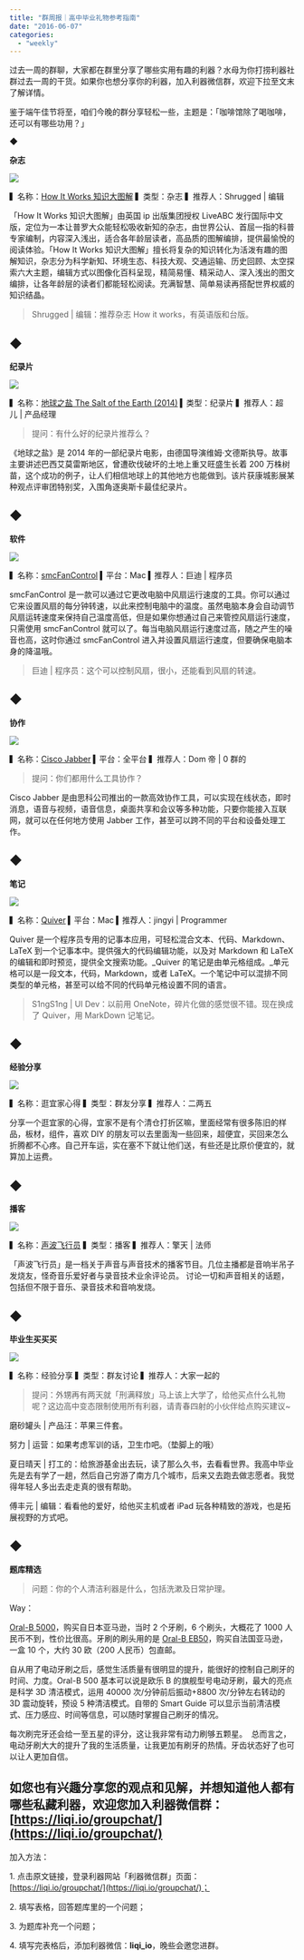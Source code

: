 ```yaml
---
title: "群周报｜高中毕业礼物参考指南"
date: "2016-06-07"
categories: 
  - "weekly"
---
```


过去一周的群聊，大家都在群里分享了哪些实用有趣的利器？水母为你打捞利器社群过去一周的干货。如果你也想分享你的利器，加入利器微信群，欢迎下拉至文末了解详情。

鉴于端午佳节将至，咱们今晚的群分享轻松一些，主题是：「咖啡馆除了喝咖啡，还可以有哪些功用？」

◆

**杂志**

![](/images/06430.png)

▍名称：[How It Works 知识大图解](https://www.howitworks.com.tw/) ▍类型：杂志 ▍推荐人：Shrugged | 编辑

「How It Works 知识大图解」由英国 ip 出版集团授权 LiveABC 发行国际中文版，定位为一本让普罗大众能轻松吸收新知的杂志，由世界公认、首屈一指的科普专家编制，内容深入浅出，适合各年龄层读者，高品质的图解编排，提供最愉悅的阅读体验。「How It Works 知识大图解」擅长将复杂的知识转化为活泼有趣的图解知识，杂志分为科学新知、环境生态、科技大观、交通运输、历史回顾、太空探索六大主题，编辑方式以图像化百科呈现，精简易懂、精采动人、深入浅出的图文编排，让各年龄层的读者们都能轻松阅读。充满智慧、简单易读再搭配世界权威的知识结晶。

> Shrugged | 编辑：推荐杂志 How it works，有英语版和台版。

## ◆

**纪录片**

![](/images/33120.jpg)

▍名称：[地球之盐 The Salt of the Earth (2014)](https://movie.douban.com/subject/10741871/) ▍类型：纪录片 ▍推荐人：超儿 | 产品经理

> 提问：有什么好的纪录片推荐么？

《地球之盐》是 2014 年的一部纪录片电影，由德国导演维姆·文德斯执导。故事主要讲述巴西艾莫雷斯地区，曾遭砍伐破坏的土地上重又旺盛生长着 200 万株树苗，这个成功的例子，让人们相信地球上的其他地方也能做到。该片获康城影展某种观点评审团特别奖，入围角逐奥斯卡最佳纪录片。

## ◆

**软件**

![](/images/54700.jpg)

▍名称：[smcFanControl](https://www.eidac.de/) ▍平台：Mac ▍推荐人：巨迪 | 程序员

smcFanControl 是一款可以通过它更改电脑中风扇运行速度的工具。你可以通过它来设置风扇的每分钟转速，以此来控制电脑中的温度。虽然电脑本身会自动调节风扇运转速度来保持自己温度高低，但是如果你想通过自己来管控风扇运行速度，只需使用 smcFanControl 就可以了。每当电脑风扇运行速度过高，随之产生的噪音也高，这时你通过 smcFanControl 进入并设置风扇运行速度，但要确保电脑本身的降温哦。

> 巨迪 | 程序员：这个可以控制风扇，很小，还能看到风扇的转速。

## ◆

**协作**

![](/images/55203.jpg)

▍名称：[Cisco Jabber](https://www.cisco.com/web/CN/products/products_netsol/voices/jabber.html) ▍平台：全平台 ▍推荐人：Dom 帝 | 0 群的

> 提问：你们都用什么工具协作？

Cisco Jabber 是由思科公司推出的一款高效协作工具，可以实现在线状态，即时消息，语音与视频，语音信息，桌面共享和会议等多种功能，只要你能接入互联网，就可以在任何地方使用 Jabber 工作，甚至可以跨不同的平台和设备处理工作。

## ◆

**笔记**

![](/images/45837.png)

▍名称：[Quiver](https://github.com/HappenApps/Quiver/wiki/Quiver%E5%BF%AB%E9%80%9F%E5%85%A5%E9%97%A8) ▍平台：Mac ▍推荐人：jingyi | Programmer

Quiver 是一个程序员专用的记事本应用，可轻松混合文本、代码、Markdown、LaTeX 到一个记事本中。提供强大的代码编辑功能，以及对 Markdown 和 LaTeX 的编辑和即时预览，提供全文搜索功能。_Quiver 的笔记是由单元格组成。_单元格可以是一段文本，代码，Markdown，或者 LaTeX。一个笔记中可以混排不同类型的单元格，甚至可以给不同的代码单元格设置不同的语言。

> S1ngS1ng | UI Dev：以前用 OneNote，碎片化做的感觉很不错。现在换成了 Quiver，用 MarkDown 记笔记。

## ◆

**经验分享**

![](/images/54697.jpg)

▍名称：逛宜家心得 ▍类型：群友分享 ▍推荐人：二两五

分享一个逛宜家的心得，宜家不是有个清仓打折区嘛，里面经常有很多陈旧的样品，板材，组件，喜欢 DIY 的朋友可以去里面淘一些回来，超便宜，买回来怎么折腾都不心疼。自己开车运，实在塞不下就让他们送，有些还是比原价便宜的，就算加上运费。

## ◆

**播客**

![](/images/88423.jpg)

▍名称：[声波飞行员](https://itunes.apple.com/cn/podcast/sheng-bo-fei-xing-yuan-sonic/id1022418089?mt=2) ▍类型：播客 ▍推荐人：擎天 | 法师

「声波飞行员」是一档关于声音与声音技术的播客节目。几位主播都是音响半吊子发烧友，怪奇音乐爱好者与录音技术业余评论员。 讨论一切和声音相关的话题，包括但不限于音乐、录音技术和音响发烧。

## ◆

**毕业生买买买**

![](/images/60691-1771x1024.jpg)

▍名称：经验分享 ▍类型：群友讨论 ▍推荐人：大家一起的

> 提问：外甥再有两天就「刑满释放」马上该上大学了，给他买点什么礼物呢？这边高中变态限制使用所有利器，请青春四射的小伙伴给点购买建议~

磨砂罐头 | 产品汪：苹果三件套。

努力 | 运营：如果考虑军训的话，卫生巾吧。（垫脚上的哦）

夏日晴天 | 打工的：给旅游基金出去玩，读了那么久书，去看看世界。我高中毕业先是去有学了一趟，然后自己穷游了南方几个城市，后来又去跑去做志愿者。我觉得年轻人多出去走走真的很有帮助。

傅丰元 | 编辑：看看他的爱好，给他买主机或者 iPad 玩各种精致的游戏，也是拓展视野的方式吧。

## ◆

**题库精选**

> 问题：你的个人清洁利器是什么，包括洗漱及日常护理。

Way：

[Oral-B 5000](https://oralb.com/en-us/products/pro-5000-electric-toothbrush-with-smartguide-bluetooth)，购买自日本亚马逊，当时 2 个牙刷，6 个刷头，大概花了 1000 人民币不到，性价比很高。牙刷的刷头用的是 [Oral-B EB50](https://www.amazon.cn/%E5%B0%8F%E5%AE%B6%E7%94%B5/dp/B00KBWBWIQ)，购买自法国亚马逊，一盒 10 个，大约 30 欧（200 人民币）包直邮。

自从用了电动牙刷之后，感觉生活质量有很明显的提升，能很好的控制自己刷牙的时间、力度。Oral-B 500 基本可以说是欧乐 B 的旗舰型号电动牙刷，最大的亮点是科学 3D 清洁模式，运用 40000 次/分钟前后振动+8800 次/分钟左右转动的 3D 震动旋转，预设 5 种清洁模式。自带的 Smart Guide 可以显示当前清洁模式、压力感应、时间等信息，可以随时掌握自己刷牙的情况。

每次刷完牙还会给一至五星的评分，这让我非常有动力刷够五颗星。  总而言之，电动牙刷大大的提升了我的生活质量，让我更加有刷牙的热情。牙齿状态好了也可以让人更加自信。

## 如您也有兴趣分享您的观点和见解，并想知道他人都有哪些私藏利器，欢迎您加入利器微信群：[https://liqi.io/groupchat/](https://liqi.io/groupchat/)

加入方法：

1\. 点击原文链接，登录利器网站「利器微信群」页面：[https://liqi.io/groupchat/](https://liqi.io/groupchat/)；

2\. 填写表格，回答题库里的一个问题；

3\. 为题库补充一个问题；

4\. 填写完表格后，添加利器微信：**liqi\_io**，晚些会邀您进群。
